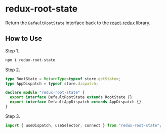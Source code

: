 # redux-root-state

Return the `DefaultRootState` interface back to the [react-redux](https://www.npmjs.com/package/react-redux) library.

## How to Use

Step 1.
```bash
npm i redux-root-state
```

Step 2.

```typescript
type RootState = ReturnType<typeof store.getState>;
type AppDispatch = typeof store.dispatch;

declare module "redux-root-state" {
  export interface DefaultRootState extends RootState {}
  export interface DefaultAppDispatch extends AppDispatch {}
}
```

Step 3.
```typescript
import { useDispatch, useSelector, connect } from "redux-root-state";
```